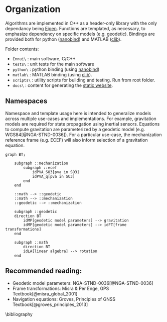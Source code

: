 # Organization

Algorithms are implemented in C++ as a header-only library with the only dependancy being [Eigen](https://eigen.tuxfamily.org/index.php?title=Main_Page). Functions are templated, as necessary, to emphasize dependency on specific models (e.g. geodetic). Bindings are provided both for python ([nanobind](https://nanobind.readthedocs.io/)) and MATLAB ([clib](https://www.mathworks.com/help/matlab/use-prebuilt-matlab-interface-to-c-library.html)).


Folder contents:

- ``Ennui\`` : main software, C/C++
- ``tests\`` : unit tests for the main software
- ``python\`` : python binding (using [nanobind](https://nanobind.readthedocs.io/))
- ``matlab\`` : MATLAB binding (using
  [clib](https://www.mathworks.com/help/matlab/use-prebuilt-matlab-interface-to-c-library.html)).
- ``scripts\`` : utility scripts for building and testing. Run from root folder.
- ``docs\`` : content for generating the [static
  website](https://ennui.readthedocs.io/).

## Namespaces
Namespace and template usage here is intended to generalize models across multiple use-cases and implementations.  For example, gravitation models are required for state propagation using inertial sensors. Equations to compute gravitation are parameterized by a geodetic model (e.g. WGS84[@NGA-STND-0036]). For a particular use-case, the mechanization reference frame (e.g. ECEF) will also inform selection of a gravitation equation.

```mermaid
graph BT;

    subgraph ::mechanization
        subgraph ::ecef
            idPVA_SO3[pva in SO3]
            idPVA_q[pva in SU3]
        end
    end

    ::math --> ::geodetic
    ::math --> ::mechanization
    ::geodetic --> ::mechanization

    subgraph ::geodetic
    direction BT
        idMP[geodetic model parameters] --> gravitation
        idMP[geodetic model parameters] --> idFT[frame transformations]
    end

    subgraph ::math
        direction BT
        idLA[linear algebra] --> rotation
    end
```


## Recommended reading:

* Geodetic model parameters: NGA-STND-0036[@NGA-STND-0036]
* Frame transformations: Misra & Per Enge, GPS Textbook[@misra_global_2001]
* Navigation equations: Groves, Principles of GNSS Textbook[@groves_principles_2013]

\bibliography
